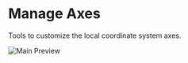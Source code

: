 # Manage Axes
Tools to customize the local coordinate system axes.

![Main Preview](https://formit3d.github.io/ManageAxes/preview.png)
